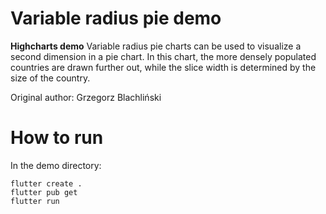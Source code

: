 # Variable radius pie demo

**Highcharts demo**
Variable radius pie charts can be used to visualize a
        second dimension in a pie chart. In this chart, the more
        densely populated countries are drawn further out, while the
        slice width is determined by the size of the country.

Original author: Grzegorz Blachliński

# How to run

In the demo directory:

```
flutter create .
flutter pub get
flutter run
```

